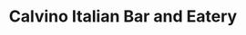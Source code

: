 ---
title: "Calvino Italian Bar and Eatery"
url: /charlottesville/calvino-italian-bar-and-eatery/
shop: shop
---